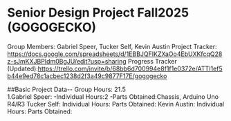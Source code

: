 # Senior Design Project Fall2025 (GOGOGECKO)
Group Members: Gabriel Speer, Tucker Self, Kevin Austin
Project Tracker: https://docs.google.com/spreadsheets/d/1EBBJQFIKZXaOo4EbUXKfcqQ28z-sJmKXJBPIdm0BgJU/edit?usp=sharing
Progress Tracker (Updated):https://trello.com/invite/b/68bb6d700994e8f1f1e0372e/ATTI1ef5b44e9ed78c1acbec1238d2f3a49c9877F17E/gogogecko

##Basic Project Data--
Group Hours: 21.5
<br/>
1.Gabriel Speer: 
   -Individual Hours:2
   -Parts Obtained:Chassis, Arduino Uno R4/R3
Tucker Self: 
Individual Hours:
Parts Obtained:
Kevin Austin: 
Individual Hours:
Parts Obtained:

